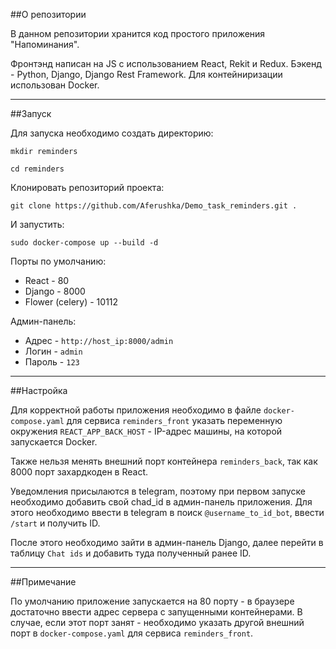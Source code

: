 ##О репозитории

В данном репозитории хранится код простого приложения "Напоминания".

Фронтэнд написан на JS с использованием React, Rekit и Redux. Бэкенд - Python, Django, Django Rest Framework.
Для контейниризации использован Docker.

---
##Запуск

Для запуска необходимо создать директорию:

`mkdir reminders`

`cd reminders`

Клонировать репозиторий проекта:

`git clone https://github.com/Aferushka/Demo_task_reminders.git .`

И запустить:

`sudo docker-compose up --build -d`


Порты по умолчанию:
* React - 80
* Django - 8000
* Flower (celery) - 10112

Админ-панель:
* Адрес - `http://host_ip:8000/admin`
* Логин - `admin`
* Пароль - `123`

---
##Настройка

Для корректной работы приложения необходимо в файле `docker-compose.yaml` для сервиса `reminders_front` 
указать переменную окружения `REACT_APP_BACK_HOST` - IP-адрес машины, на которой запускается Docker.

Также нельзя менять внешний порт контейнера `reminders_back`, так как 8000 порт захардкоден в React.

Уведомления присылаются в telegram, поэтому при первом запуске необходимо добавить свой chad_id в админ-панель приложения.
Для этого необходимо ввести в telegram в поиск `@username_to_id_bot`, ввести `/start` и получить ID.

После этого необходимо зайти в админ-панель Django, далее перейти в таблицу `Chat ids` и добавить туда полученный ранее ID.

---
##Примечание

По умолчанию приложение запускается на 80 порту - в браузере достаточно ввести адрес сервера с запущенными контейнерами.
В случае, если этот порт занят - необходимо указать другой внешний порт в `docker-compose.yaml` для сервиса `reminders_front`.